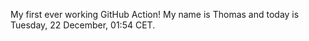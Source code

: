 My first ever working GitHub Action!
My name is Thomas and today is Tuesday, 22 December, 01:54 CET. 
